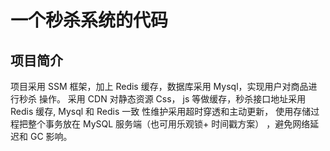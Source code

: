 # 一个秒杀系统的代码
## 项目简介
项目采用 SSM 框架，加上 Redis 缓存，数据库采用 Mysql，实现用户对商品进行秒杀
操作。 采用 CDN 对静态资源 Css， js 等做缓存，秒杀接口地址采用 Redis 缓存, Mysql 和 Redis 一致
性维护采用超时穿透和主动更新， 使用存储过程把整个事务放在 MySQL 服务端（也可用乐观锁+
时间戳方案） ，避免网络延迟和 GC 影响。